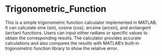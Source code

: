 # Trigonometric_Function
This is a simple trigonometric function calculator implemented in MATLAB. 
It can calculate sine (sin), cosine (cos), arcsine (arcsin), and arctangent (arctan) functions.
Users can input either radians or specific values to obtain the corresponding results. 
The calculator provides accurate calculations and also compares the results with MATLAB’s built-in trigonometric function library to show the relative error.
